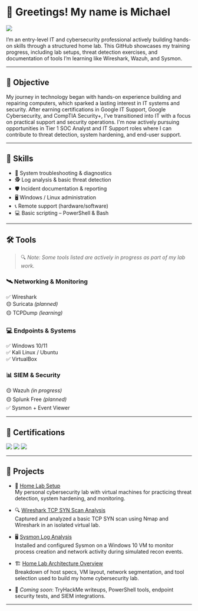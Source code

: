 # 👋 Greetings! My name is Michael

<a href="https://linkedin.com/in/michael-rondon-312b03314">
  <img src="https://img.shields.io/badge/-LinkedIn-0072b1?&style=for-the-badge&logo=linkedin&logoColor=white" />
</a>

I’m an entry-level IT and cybersecurity professional actively building hands-on skills through a structured home lab. This GitHub showcases my training progress, including lab setups, threat detection exercises, and documentation of tools I’m learning like Wireshark, Wazuh, and Sysmon.

---

## 🎯 Objective

My journey in technology began with hands-on experience building and repairing computers, which sparked a lasting interest in IT systems and security. After earning certifications in Google IT Support, Google Cybersecurity, and CompTIA Security+, I’ve transitioned into IT with a focus on practical support and security operations. I'm now actively pursuing opportunities in Tier 1 SOC Analyst and IT Support roles where I can contribute to threat detection, system hardening, and end-user support.

---

## 🧠 Skills

- 🔧 System troubleshooting & diagnostics  
- 🕵️ Log analysis & basic threat detection  
- 🛡️ Incident documentation & reporting  
- 🖥️ Windows / Linux administration  
- 📞 Remote support (hardware/software)  
- 💻 Basic scripting – PowerShell & Bash

---

## 🛠️ Tools

> 🔍 *Note: Some tools listed are actively in progress as part of my lab work.*

### 🛰️ Networking & Monitoring
✅ Wireshark  
🟡 Suricata *(planned)*  
🟡 TCPDump *(learning)*

### 💻 Endpoints & Systems
✅ Windows 10/11  
✅ Kali Linux / Ubuntu  
✅ VirtualBox

### 📊 SIEM & Security
🟡 Wazuh *(in progress)*  
🟡 Splunk Free *(planned)*  
✅ Sysmon + Event Viewer

---

## 📜 Certifications

<div>
  <img src="https://img.shields.io/badge/Google%20IT%20Support-34A853?style=for-the-badge&logo=Google&logoColor=white" />
  <img src="https://img.shields.io/badge/Google%20Cybersecurity-4285F4?style=for-the-badge&logo=Google&logoColor=white" />
  <img src="https://img.shields.io/badge/-Security%2B-FF0000?&style=for-the-badge&logo=CompTIA&logoColor=white" />
</div>

---

## 📂 Projects

- 🧪 [Home Lab Setup](https://github.com/MikeyRondon/home-lab-setup)  
  My personal cybersecurity lab with virtual machines for practicing threat detection, system hardening, and monitoring.

- 🔍 [Wireshark TCP SYN Scan Analysis](https://github.com/MikeyRondon/home-lab-setup/blob/main/wireshark-scan-analysis.md)  
  Captured and analyzed a basic TCP SYN scan using Nmap and Wireshark in an isolated virtual lab.

- 🖥️ [Sysmon Log Analysis](https://github.com/MikeyRondon/home-lab-setup/blob/main/sysmon-log-analysis.md)  
  Installed and configured Sysmon on a Windows 10 VM to monitor process creation and network activity during simulated recon events.

- 🏗️ [Home Lab Architecture Overview](https://github.com/MikeyRondon/home-lab-setup/blob/main/setup-overview.md)  
  Breakdown of host specs, VM layout, network segmentation, and tool selection used to build my home cybersecurity lab.

- 🚧 _Coming soon_: TryHackMe writeups, PowerShell tools, endpoint security tests, and SIEM integrations.


---

